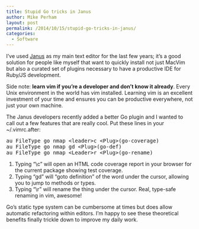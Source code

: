 ```yaml
---
title: Stupid Go tricks in Janus
author: Mike Perham
layout: post
permalink: /2014/10/15/stupid-go-tricks-in-janus/
categories:
  - Software
---
```

I&#8217;ve used [Janus][1] as my main text editor for the last few years; it&#8217;s a good solution for people like myself that want to quickly install not just MacVim but also a curated set of plugins necessary to have a productive IDE for Ruby/JS development.

Side note: **learn vim if you&#8217;re a developer and don&#8217;t know it already**. Every Unix environment in the world has vim installed. Learning vim is an excellent investment of your time and ensures you can be productive everywhere, not just your own machine.

The Janus developers recently added a better Go plugin and I wanted to call out a few features that are really cool. Put these lines in your ~/.vimrc.after:

<pre class="brush: plain; gutter: false; title: ; notranslate" title="">au FileType go nmap &lt;leader&gt;c &lt;Plug&gt;(go-coverage)
au FileType go nmap gd &lt;Plug&gt;(go-def)
au FileType go nmap &lt;Leader&gt;r &lt;Plug&gt;(go-rename)
</pre>

1.  Typing &#8220;\c&#8221; will open an HTML code coverage report in your browser for the current package showing test coverage.
2.  Typing &#8220;gd&#8221; will &#8220;goto definition&#8221; of the word under the cursor, allowing you to jump to methods or types.
3.  Typing &#8220;\r&#8221; will rename the thing under the cursor. Real, type-safe renaming in vim, awesome!

Go&#8217;s static type system can be cumbersome at times but does allow automatic refactoring within editors. I&#8217;m happy to see these theoretical benefits finally trickle down to improve my daily work.

 [1]: https://github.com/carlhuda/janus/